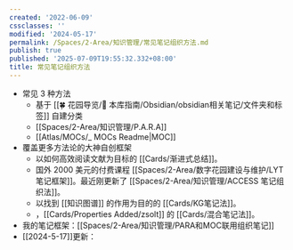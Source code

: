 ```yaml
---
created: '2022-06-09'
cssclasses: ''
modified: '2024-05-17'
permalink: /Spaces/2-Area/知识管理/常见笔记组织方法.md
publish: true
published: '2025-07-09T19:55:32.332+08:00'
title: 常见笔记组织方法
---
```

- 常见 3 种方法
	- 基于 [[🍀 花园导览/🧰 本库指南/Obsidian/obsidian相关笔记/文件夹和标签]] 自建分类
	- [[Spaces/2-Area/知识管理/P.A.R.A]]
	- [[Atlas/MOCs/_ MOCs Readme\|MOC]]
- 覆盖更多方法论的大神自创框架
	- 以如何高效阅读文献为目标的 [[Cards/渐进式总结]]。
	- 国外 2000 美元的付费课程 [[Spaces/2-Area/数字花园建设与维护/LYT 笔记框架]]。最近刚更新了 [[Spaces/2-Area/知识管理/ACCESS 笔记组织法]]。
	- 以找到 [[知识图谱]] 的作用为目的的 [[Cards/KG笔记法]]。
	- ，[[Cards/Properties Added/zsolt]] 的 [[Cards/混合笔记法]]。
- 我的笔记框架：[[Spaces/2-Area/知识管理/PARA和MOC联用组织笔记]]
- [[2024-5-17]]更新：